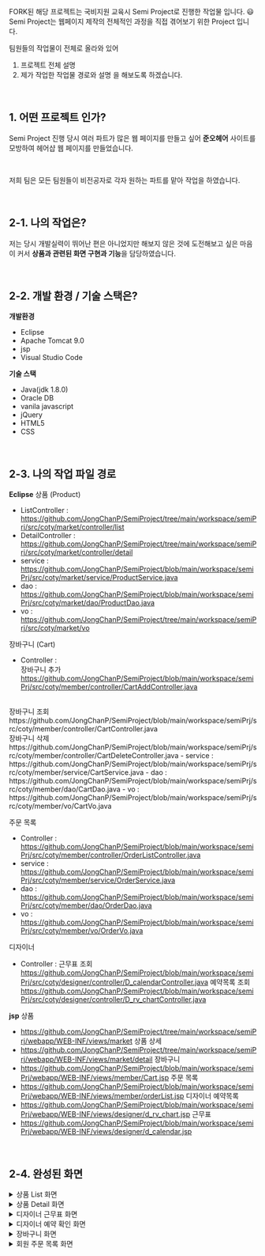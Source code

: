 FORK된 해당 프로젝트는 국비지원 교육시 Semi Project로 진행한 작업물 입니다. 😃 
Semi Project는 웹페이지 제작의 전체적인 과정을 직접 겪어보기 위한 Project 입니다. 

팀원들의 작업물이 전체로 올라와 있어
1. 프로젝트 전체 설명
2. 제가 작업한 작업물 경로와 설명
을 해보도록 하겠습니다.

&nbsp;

## 1. 어떤 프로젝트 인가? 
Semi Project 진행 당시 여러 파트가 많은 웹 페이지를 만들고 싶어
**준오헤어** 사이트를 모방하여 헤어샵 웹 페이지를 만들었습니다.

&nbsp;

저희 팀은 모든 팀원들이 비전공자로
각자 원하는 파트를 맡아 작업을 하였습니다.

&nbsp;

## 2-1. 나의 작업은?
저는 당시 개발실력이 뛰어난 편은 아니었지만
해보지 않은 것에 도전해보고 싶은 마음이 커서
**상품과 관련된 화면 구현과 기능**을 담당하였습니다.

&nbsp;

## 2-2. 개발 환경 / 기술 스택은?
**개발환경**

- Eclipse
- Apache Tomcat 9.0
- jsp
- Visual Studio Code

**기술 스택**

- Java(jdk 1.8.0)
- Oracle DB
- vanila javascript
- jQuery
- HTML5
- CSS

&nbsp;

## 2-3. 나의 작업 파일 경로
**Eclipse**
상품 (Product)
- ListController : https://github.com/JongChanP/SemiProject/tree/main/workspace/semiPrj/src/coty/market/controller/list
- DetailController : https://github.com/JongChanP/SemiProject/tree/main/workspace/semiPrj/src/coty/market/controller/detail
- service : https://github.com/JongChanP/SemiProject/blob/main/workspace/semiPrj/src/coty/market/service/ProductService.java
- dao : https://github.com/JongChanP/SemiProject/blob/main/workspace/semiPrj/src/coty/market/dao/ProductDao.java
- vo : https://github.com/JongChanP/SemiProject/tree/main/workspace/semiPrj/src/coty/market/vo

장바구니 (Cart)
- Controller : <br />
장바구니 추가
https://github.com/JongChanP/SemiProject/blob/main/workspace/semiPrj/src/coty/member/controller/CartAddController.java
<br />
장바구니 조회
https://github.com/JongChanP/SemiProject/blob/main/workspace/semiPrj/src/coty/member/controller/CartController.java
<br />
장바구니 삭제
https://github.com/JongChanP/SemiProject/blob/main/workspace/semiPrj/src/coty/member/controller/CartDeleteController.java
- service : https://github.com/JongChanP/SemiProject/blob/main/workspace/semiPrj/src/coty/member/service/CartService.java
- dao : https://github.com/JongChanP/SemiProject/blob/main/workspace/semiPrj/src/coty/member/dao/CartDao.java
- vo : https://github.com/JongChanP/SemiProject/blob/main/workspace/semiPrj/src/coty/member/vo/CartVo.java

주문 목록 
- Controller : https://github.com/JongChanP/SemiProject/blob/main/workspace/semiPrj/src/coty/member/controller/OrderListController.java
- service : https://github.com/JongChanP/SemiProject/blob/main/workspace/semiPrj/src/coty/member/service/OrderService.java
- dao : https://github.com/JongChanP/SemiProject/blob/main/workspace/semiPrj/src/coty/member/dao/OrderDao.java
- vo : https://github.com/JongChanP/SemiProject/blob/main/workspace/semiPrj/src/coty/member/vo/OrderVo.java

디자이너
- Controller : 
근무표 조회 
https://github.com/JongChanP/SemiProject/blob/main/workspace/semiPrj/src/coty/designer/controller/D_calendarController.java
예약목록 조회
https://github.com/JongChanP/SemiProject/blob/main/workspace/semiPrj/src/coty/designer/controller/D_rv_chartController.java



**jsp**
상품
- https://github.com/JongChanP/SemiProject/tree/main/workspace/semiPrj/webapp/WEB-INF/views/market
상품 상세
- https://github.com/JongChanP/SemiProject/tree/main/workspace/semiPrj/webapp/WEB-INF/views/market/detail
장바구니
- https://github.com/JongChanP/SemiProject/blob/main/workspace/semiPrj/webapp/WEB-INF/views/member/Cart.jsp
주문 목록
- https://github.com/JongChanP/SemiProject/blob/main/workspace/semiPrj/webapp/WEB-INF/views/member/orderList.jsp
디자이너 예약목록
- https://github.com/JongChanP/SemiProject/blob/main/workspace/semiPrj/webapp/WEB-INF/views/designer/d_rv_chart.jsp
근무표
- https://github.com/JongChanP/SemiProject/blob/main/workspace/semiPrj/webapp/WEB-INF/views/designer/d_calendar.jsp

&nbsp;

## 2-4. 완성된 화면
<details>
  <summary>상품 List 화면</summary>
  <br />
  <div markdown="1">
    <image src="https://github.com/JongChanP/SemiProject/blob/main/SemiImage/ProductList.png" />
  </div>
</details>
<details>
  <summary>상품 Detail 화면</summary>
  <br />
  <div markdown="1">
    <image src="https://github.com/JongChanP/SemiProject/blob/main/SemiImage/ProductDetail1.png" />
  </div>
  <div markdown="1">
    <image src="https://github.com/JongChanP/SemiProject/blob/main/SemiImage/ProductDetail2.png" />
  </div>
</details>
<details>
  <summary>디자이너 근무표 화면</summary>
  <br />
  <div markdown="1">
    <image src="https://github.com/JongChanP/SemiProject/blob/main/SemiImage/DesignerCalender.png" />
  </div>
</details>
<details>
  <summary>디자이너 예약 확인 화면</summary>
  <br />
  <div markdown="1">
    <image src="https://github.com/JongChanP/SemiProject/blob/main/SemiImage/Designer.png" />
  </div>
</details>
<details>
  <summary>장바구니 화면</summary>
  <br />
  <div markdown="1">
    <image src="https://github.com/JongChanP/SemiProject/blob/main/SemiImage/Cart.png" />
  </div>
</details>
<details>
  <summary>회원 주문 목록 화면</summary>
  <br />
  <div markdown="1">
    <image src="https://github.com/JongChanP/SemiProject/blob/main/SemiImage/CustomerOrder.png" />
  </div>
</details>

